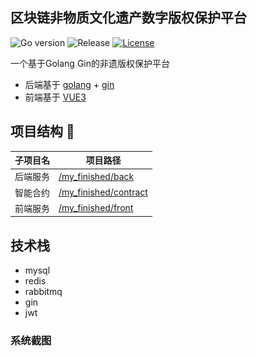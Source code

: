 ## 区块链非物质文化遗产数字版权保护平台
<div>

![Go version](https://img.shields.io/badge/go-%3E%3Dv1.22-9cf)
![Release](https://img.shields.io/badge/release-1.0.0-green.svg)
[![License](https://img.shields.io/badge/license-MIT-blue.svg)](LICENSE)
</div>
一个基于Golang Gin的非遗版权保护平台

- 后端基于 [golang](https://go.dev/) + [gin](https://gin-gonic.com/zh-cn/)
- 前端基于 [VUE3](https://vuejs.org/)
## 项目结构 🧐

| 子项目名 | 项目路径                                |
|------|-------------------------------------|
| 后端服务 | [/my_finished/back](./back)         |
| 智能合约 | [/my_finished/contract](./contract) |
| 前端服务 | [/my_finished/front](./front)       |
## 技术栈
- mysql
- redis
- rabbitmq
- gin
- jwt

### 系统截图

[//]: # (<table>)

[//]: # (    <tr>)

[//]: # (        <td><img src="static/WX20240708-141154@2x.png"/></td>)

[//]: # (        <td><img src="static/WX20240708-141236@2x.png"/></td>)

[//]: # (    </tr>)

[//]: # (    <tr>)

[//]: # (        <td><img src="static/WX20240708-141304@2x.png"/></td>)

[//]: # (        <td><img src="static/WX20240708-141324@2x.png"/></td>)

[//]: # (    </tr>)

[//]: # (    <tr>)

[//]: # (        <td><img src="static/WX20240708-141349@2x.png"/></td>)

[//]: # (        <td><img src="static/WX20240708-141401@2x.png"/></td>)

[//]: # (    </tr>)

[//]: # (    <tr>)

[//]: # (        <td><img src="static/WX20240708-141418@2x.png"/></td>)

[//]: # (        <td><img src="static/WX20240708-141502@2x.png"/></td>)

[//]: # (    </tr>)

[//]: # (    <tr>)

[//]: # (        <td><img src="static/WX20240708-141610@2x.png"/></td>)

[//]: # (        <td><img src="static/WX20240708-142017@2x.png"/></td>)

[//]: # (    </tr>)

[//]: # (</table>)
